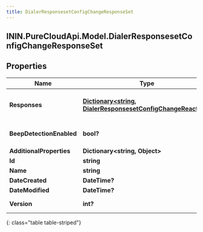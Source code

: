 ```yaml
---
title: DialerResponsesetConfigChangeResponseSet
---
```

## ININ.PureCloudApi.Model.DialerResponsesetConfigChangeResponseSet

## Properties

|Name | Type | Description | Notes|
|------------ | ------------- | ------------- | -------------|
| **Responses** | [**Dictionary&lt;string, DialerResponsesetConfigChangeReaction&gt;**](DialerResponsesetConfigChangeReaction.html) | Map of disposition identifiers to reactions. For example: {\&quot;disposition.classification.callable.person\&quot;: {\&quot;reactionType\&quot;: \&quot;transfer\&quot;}} | [optional] |
| **BeepDetectionEnabled** | **bool?** | When beep detection is enabled, answering machine detection will wait for the beep before transferring the call | [optional] |
| **AdditionalProperties** | **Dictionary&lt;string, Object&gt;** |  | [optional] |
| **Id** | **string** | The globally unique identifier for the object. | [optional] |
| **Name** | **string** | The UI-visible name of the object | [optional] |
| **DateCreated** | **DateTime?** | Creation time of the entity | [optional] |
| **DateModified** | **DateTime?** | Last modified time of the entity | [optional] |
| **Version** | **int?** | Required for updates, must match the version number of the most recent update | [optional] |
{: class="table table-striped"}


